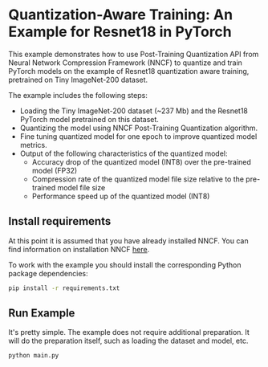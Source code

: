 # Quantization-Aware Training: An Example for Resnet18 in PyTorch

This example demonstrates how to use Post-Training Quantization API from Neural Network Compression Framework (NNCF) to quantize and train PyTorch models on the example of Resnet18 quantization aware training, pretrained on Tiny ImageNet-200 dataset.

The example includes the following steps:

- Loading the Tiny ImageNet-200 dataset (~237 Mb) and the Resnet18 PyTorch model pretrained on this dataset.
- Quantizing the model using NNCF Post-Training Quantization algorithm.
- Fine tuning quantized model for one epoch to improve quantized model metrics.
- Output of the following characteristics of the quantized model:
  - Accuracy drop of the quantized model (INT8) over the pre-trained model (FP32)
  - Compression rate of the quantized model file size relative to the pre-trained model file size
  - Performance speed up of the quantized model (INT8)

## Install requirements

At this point it is assumed that you have already installed NNCF. You can find information on installation NNCF [here](https://github.com/openvinotoolkit/nncf#user-content-installation).

To work with the example you should install the corresponding Python package dependencies:

```bash
pip install -r requirements.txt
```

## Run Example

It's pretty simple. The example does not require additional preparation. It will do the preparation itself, such as loading the dataset and model, etc.

```bash
python main.py
```
